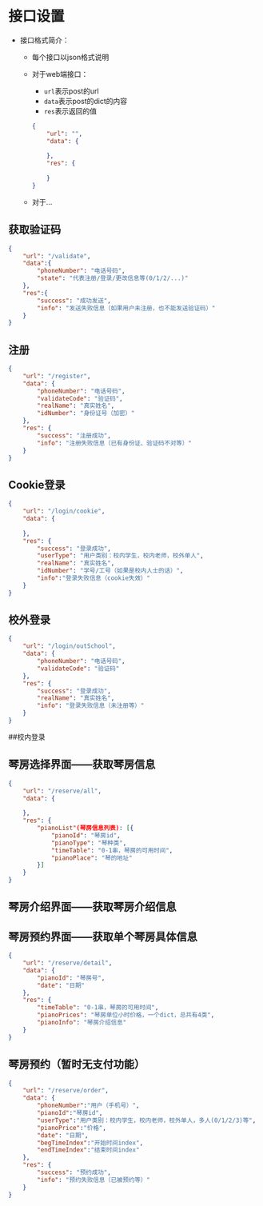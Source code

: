 # 接口设置

* 接口格式简介：

  * 每个接口以json格式说明

  * 对于web端接口：

    * `url`表示post的url
    * `data`表示post的dict的内容
    * `res`表示返回的值

    ```json
    {
        "url": "",
        "data": {
            
        },
        "res": {
            
        }
    }
    ```

  * 对于...

## 获取验证码

``` json
{
    "url": "/validate",
    "data":{
        "phoneNumber": "电话号码",
        "state": "代表注册/登录/更改信息等(0/1/2/...)"
    },
    "res":{
        "success": "成功发送",
        "info": "发送失败信息（如果用户未注册，也不能发送验证码）"
    }
}
```

## 注册

```json
{
    "url": "/register",
    "data": {
        "phoneNumber": "电话号码",
        "validateCode": "验证码",
        "realName": "真实姓名",
        "idNumber": "身份证号（加密）"
    },
    "res": {
        "success": "注册成功",
        "info": "注册失败信息（已有身份证、验证码不对等）"
    }
}
```

## Cookie登录

```json
{
    "url": "/login/cookie",
    "data": {
        
    },
    "res": {
        "success": "登录成功",
        "userType": "用户类别：校内学生，校内老师，校外单人",
        "realName": "真实姓名",
        "idNumber": "学号/工号（如果是校内人士的话）",
        "info":"登录失败信息（cookie失效）"
    }
}
```

## 校外登录

```json
{
    "url": "/login/outSchool",
    "data": {
        "phoneNumber": "电话号码",
        "validateCode": "验证码"
    },
    "res": {
        "success": "登录成功",
        "realName": "真实姓名",
        "info": "登录失败信息（未注册等）"
    }
}
```

##校内登录

## 琴房选择界面——获取琴房信息

```json
{
    "url": "/reserve/all",
    "data": {
        
    },
    "res": {
        "pianoList"(琴房信息列表): [{
            "pianoId": "琴房id",
            "pianoType": "琴种类",
            "timeTable": "0-1串，琴房的可用时间",
            "pianoPlace": "琴的地址"
        }]
    }
}
```

## 琴房介绍界面——获取琴房介绍信息

## 琴房预约界面——获取单个琴房具体信息

``` json
{
    "url": "/reserve/detail",
    "data": {
        "pianoId": "琴房号",
        "date": "日期"
    },
    "res": {
        "timeTable": "0-1串，琴房的可用时间",
        "pianoPrices": "琴房单位小时价格，一个dict，总共有4类",
        "pianoInfo": "琴房介绍信息"
    }
}
```

## 琴房预约（暂时无支付功能）

```json
{
    "url": "/reserve/order",
    "data": {
        "phoneNumber":"用户（手机号）",
        "pianoId":"琴房id",
        "userType":"用户类别：校内学生，校内老师，校外单人，多人(0/1/2/3)等",
        "pianoPrice":"价格",
        "date": "日期",
        "begTimeIndex":"开始时间index",
        "endTimeIndex":"结束时间index"
    },
    "res": {
        "success": "预约成功",
        "info": "预约失败信息（已被预约等）"
    }
}
```

 